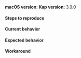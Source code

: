 <!--
"Thank you for helping us test the Kap Beta, your feedback helps us make Kap better for everyone!

Before you continue; please make sure you've searched our existing issues to avoid duplicates. When you're ready to open a new issue, include as much information as possible. You can use the handy template below for bug reports.

macOS version:        The output of `$ sw_vers`. Remember that we currently only support macOS 10.12 or later.
Kap version:          Find this in the about section of Kap, or by right-clicking on the Kap icon and pressing "Get Info".
Step to reproduce:    If applicable, provide steps to reproduce the issue you're having.
Current behavior:     A description of how Kap is currently behaving.
Expected behavior:    How you expected Kap to behave.
Workaround:           A workaround for the issue if you've found on. (this will help others experiencing the same issue!)
-->

**macOS version:**
**Kap version:**      3.0.0

#### Steps to reproduce

#### Current behavior

#### Expected behavior

#### Workaround

<!-- If you have additional information, enter it below. -->
